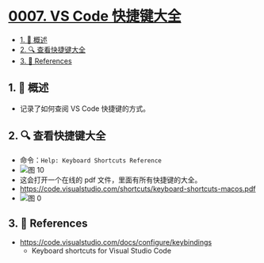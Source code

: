 # [0007. VS Code 快捷键大全](https://github.com/tnotesjs/TNotes.vscode/tree/main/notes/0007.%20VS%20Code%20%E5%BF%AB%E6%8D%B7%E9%94%AE%E5%A4%A7%E5%85%A8)

<!-- region:toc -->

- [1. 📝 概述](#1--概述)
- [2. 🔍 查看快捷键大全](#2--查看快捷键大全)
- [3. 🔗 References](#3--references)

<!-- endregion:toc -->

## 1. 📝 概述

- 记录了如何查阅 VS Code 快捷键的方式。

## 2. 🔍 查看快捷键大全

- 命令：`Help: Keyboard Shortcuts Reference`
- ![图 10](https://cdn.jsdelivr.net/gh/tnotesjs/imgs@main/2025-07-17-21-32-33.png)
- 这会打开一个在线的 pdf 文件，里面有所有快捷键的大全。
- https://code.visualstudio.com/shortcuts/keyboard-shortcuts-macos.pdf
- ![图 0](https://cdn.jsdelivr.net/gh/tnotesjs/imgs@main/2025-07-17-21-56-34.png)

## 3. 🔗 References

- https://code.visualstudio.com/docs/configure/keybindings
  - Keyboard shortcuts for Visual Studio Code
